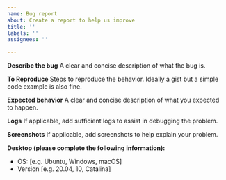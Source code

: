 ```yaml
---
name: Bug report
about: Create a report to help us improve
title: ''
labels: ''
assignees: ''

---
```


**Describe the bug**
A clear and concise description of what the bug is.

**To Reproduce**
Steps to reproduce the behavior. Ideally a gist but a simple code example is also fine.

**Expected behavior**
A clear and concise description of what you expected to happen.

**Logs**
If applicable, add sufficient logs to assist in debugging the problem.

**Screenshots**
If applicable, add screenshots to help explain your problem.

**Desktop (please complete the following information):**
 - OS: [e.g. Ubuntu, Windows, macOS]
 - Version [e.g. 20.04, 10, Catalina]
 